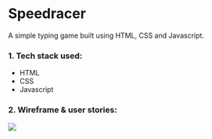 # Speedracer

A simple typing game built using HTML, CSS and Javascript.

### 1. Tech stack used:

- HTML
- CSS
- Javascript

### 2. Wireframe & user stories:

<img src="https://drive.google.com/file/d/1NECp4hvEHDEpF6bnq5xA9G7VY3aCr0aq/view?usp=sharing">
